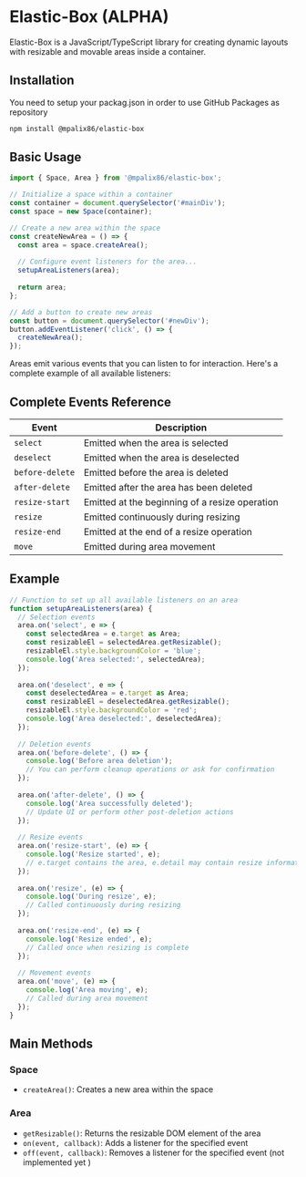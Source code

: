 # Elastic-Box (ALPHA)



Elastic-Box is a JavaScript/TypeScript library for creating dynamic layouts with resizable and movable areas inside a container.

## Installation

You need to setup your packag.json in order to use GitHub Packages as repository

```bash
npm install @mpalix86/elastic-box
```

## Basic Usage

```typescript
import { Space, Area } from '@mpalix86/elastic-box';

// Initialize a space within a container
const container = document.querySelector('#mainDiv');
const space = new Space(container);

// Create a new area within the space
const createNewArea = () => {
  const area = space.createArea();
  
  // Configure event listeners for the area...
  setupAreaListeners(area);
  
  return area;
};

// Add a button to create new areas
const button = document.querySelector('#newDiv');
button.addEventListener('click', () => {
  createNewArea();
});
```


Areas emit various events that you can listen to for interaction. Here's a complete example of all available listeners:


## Complete Events Reference

| Event | Description |
|--------|-------------|
| `select` | Emitted when the area is selected |
| `deselect` | Emitted when the area is deselected |
| `before-delete` | Emitted before the area is deleted |
| `after-delete` | Emitted after the area has been deleted |
| `resize-start` | Emitted at the beginning of a resize operation |
| `resize` | Emitted continuously during resizing |
| `resize-end` | Emitted at the end of a resize operation |
| `move` | Emitted during area movement |


## Example

```typescript
// Function to set up all available listeners on an area
function setupAreaListeners(area) {
  // Selection events
  area.on('select', e => {
    const selectedArea = e.target as Area;
    const resizableEl = selectedArea.getResizable();
    resizableEl.style.backgroundColor = 'blue';
    console.log('Area selected:', selectedArea);
  });
  
  area.on('deselect', e => {
    const deselectedArea = e.target as Area;
    const resizableEl = deselectedArea.getResizable();
    resizableEl.style.backgroundColor = 'red';
    console.log('Area deselected:', deselectedArea);
  });
  
  // Deletion events
  area.on('before-delete', () => {
    console.log('Before area deletion');
    // You can perform cleanup operations or ask for confirmation
  });
  
  area.on('after-delete', () => {
    console.log('Area successfully deleted');
    // Update UI or perform other post-deletion actions
  });
  
  // Resize events
  area.on('resize-start', (e) => {
    console.log('Resize started', e);
    // e.target contains the area, e.detail may contain resize information
  });
  
  area.on('resize', (e) => {
    console.log('During resize', e);
    // Called continuously during resizing
  });
  
  area.on('resize-end', (e) => {
    console.log('Resize ended', e);
    // Called once when resizing is complete
  });
  
  // Movement events
  area.on('move', (e) => {
    console.log('Area moving', e);
    // Called during area movement
  });
}
```



## Main Methods

### Space
- `createArea()`: Creates a new area within the space

### Area
- `getResizable()`: Returns the resizable DOM element of the area
- `on(event, callback)`: Adds a listener for the specified event
- `off(event, callback)`: Removes a listener for the specified event (not implemented yet )

